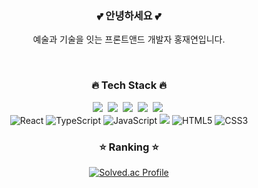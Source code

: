 

<div align="center">
  
<h3>💕 안녕하세요 💕</h3>
<p>예술과 기술을 잇는 프론트앤드 개발자 홍재연입니다.</p>
<br/>

<h3>🔥 Tech Stack 🔥</h3>
  <img src="https://img.shields.io/badge/Python-3766AB?style=flat-square&logo=Python&logoColor=white"/></a>&nbsp 
  <img src="https://img.shields.io/badge/Java-007396?style=flat-square&logo=Java&logoColor=white"/></a>&nbsp 
  <img src="https://img.shields.io/badge/C++-00599C?style=flat-square&logo=C%2B%2B&logoColor=white"/></a>&nbsp 
  <img src="https://img.shields.io/badge/SpringBoot-6DB33F?style=flat-square&logo=Spring&logoColor=white"/></a>&nbsp 
  <img src="https://img.shields.io/badge/Mysql-E6B91E?style=flat-square&logo=MySql&logoColor=white"/></a>&nbsp 
  <br/>
  <img src="https://img.shields.io/badge/React-61DAFB?style=for-the-badge&logo=React&logoColor=black" alt="React"/> 
  <img src="https://img.shields.io/badge/TypeScript-3178C6?style=for-the-badge&logo=TypeScript&logoColor=white" alt="TypeScript"/> 
  <img src="https://img.shields.io/badge/JavaScript-F7DF1E?style=for-the-badge&logo=JavaScript&logoColor=black" alt="JavaScript"/> 
  <img src="https://img.shields.io/badge/Tailwind CSS-06B6D4?style=for-the-badge&logo=Tailwind CSS&logoColor=white"/> 
  <img src="https://img.shields.io/badge/HTML5-E34F26?style=for-the-badge&logo=HTML5&logoColor=white" alt="HTML5"/>
  <img src="https://img.shields.io/badge/CSS3-1572B6?style=for-the-badge&logo=CSS3&logoColor=white" alt="CSS3"/>

<br/>
<h3>⭐️ Ranking ⭐️</h3>

[![Solved.ac Profile](http://mazassumnida.wtf/api/v2/generate_badge?boj=ddrrff)](https://solved.ac/ddrrff/)


</div>
